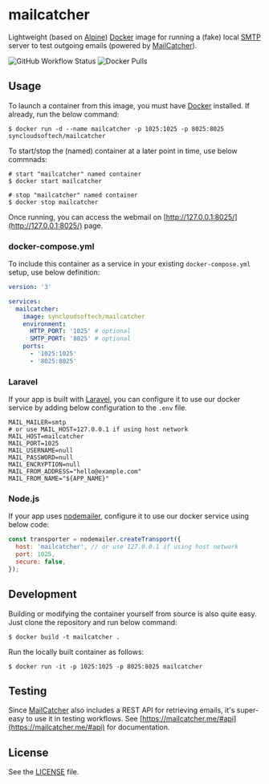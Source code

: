 # mailcatcher

Lightweight (based on [Alpine](https://www.alpinelinux.org/)) [Docker](https://www.docker.com) image for running a (fake) local [SMTP](https://en.wikipedia.org/wiki/Simple_Mail_Transfer_Protocol) server to test outgoing emails (powered by [MailCatcher](https://mailcatcher.me)).

![GitHub Workflow Status](https://img.shields.io/github/workflow/status/syncloudsoftech/mailcatcher/cd)
![Docker Pulls](https://img.shields.io/docker/pulls/syncloudsoftech/mailcatcher)

## Usage

To launch a container from this image, you must have [Docker](https://www.docker.com) installed.
If already, run the below command:

```shell
$ docker run -d --name mailcatcher -p 1025:1025 -p 8025:8025 syncloudsoftech/mailcatcher
```

To start/stop the (named) container at a later point in time, use below commnads:

```
# start "mailcatcher" named container
$ docker start mailcatcher

# stop "mailcatcher" named container
$ docker stop mailcatcher
```

Once running, you can access the webmail on [http://127.0.0.1:8025/](http://127.0.0.1:8025/) page.

### docker-compose.yml

To include this container as a service in your existing `docker-compose.yml` setup, use below definition:

```yml
version: '3'

services:
  mailcatcher:
    image: syncloudsoftech/mailcatcher
    environment:
      HTTP_PORT: '1025' # optional
      SMTP_PORT: '8025' # optional
    ports:
      - '1025:1025'
      - '8025:8025'
```

### Laravel

If your app is built with [Laravel](https://laravel.com/), you can configure it to use our docker service by adding below configuration to the `.env` file.

```env
MAIL_MAILER=smtp
# or use MAIL_HOST=127.0.0.1 if using host network
MAIL_HOST=mailcatcher
MAIL_PORT=1025
MAIL_USERNAME=null
MAIL_PASSWORD=null
MAIL_ENCRYPTION=null
MAIL_FROM_ADDRESS="hello@example.com"
MAIL_FROM_NAME="${APP_NAME}"
```

### Node.js

If your app uses [nodemailer](https://nodemailer.com/), configure it to use our docker service using below code:

```js
const transporter = nodemailer.createTransport({
  host: 'mailcatcher', // or use 127.0.0.1 if using host network
  port: 1025,
  secure: false,
});
```

## Development

Building or modifying the container yourself from source is also quite easy.
Just clone the repository and run below command:

```shell
$ docker build -t mailcatcher .
```

Run the locally built container as follows:

```shell
$ docker run -it -p 1025:1025 -p 8025:8025 mailcatcher
```

## Testing

Since [MailCatcher](https://mailcatcher.me) also includes a REST API for retrieving emails, it's super-easy to use it in testing workflows. See [https://mailcatcher.me/#api](https://mailcatcher.me/#api) for documentation.

## License

See the [LICENSE](LICENSE) file.
